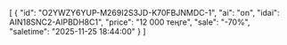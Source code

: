 [
  {
    "id": "O2YWZY6YUP-M269I2S3JD-K70FBJNMDC-1",
    "ai": "on",
    "idai": AIN18SNC2-AIPBDH8C1",
    "price": "12 000 теңге",
    "sale": "-70%",
    "saletime": "2025-11-25 18:44:00"
  }
]